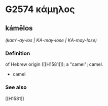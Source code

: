 # G2574 κάμηλος

## kámēlos

_(kam'-ay-los | KA-may-lose | KA-may-lose)_

### Definition

of Hebrew origin ([[H1581]]); a "camel"; camel.

- camel

### See also

[[H1581]]

